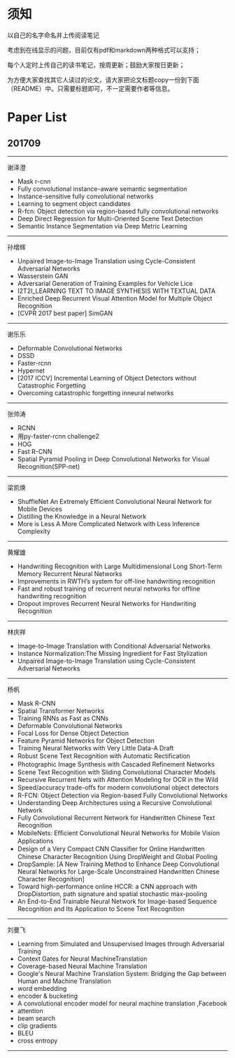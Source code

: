 # 须知

以自己的名字命名并上传阅读笔记

考虑到在线显示的问题，目前仅有pdf和markdown两种格式可以支持；

每个人定时上传自己的读书笔记，按周更新；鼓励大家按日更新；

为方便大家查找其它人读过的论文，请大家把论文标题copy一份到下面（README）中。只需要标题即可，不一定需要作者等信息。

# Paper List

## 201709

------

谢泽澄

- Mask r-cnn
- Fully convolutional instance-aware semantic segmentation
- Instance-sensitive fully convolutional networks
- Learning to segment object candidates
- R-fcn: Object detection via region-based fully convolutional networks
- Deep Direct Regression for Multi-Oriented Scene Text Detection
- Semantic Instance Segmentation via Deep Metric Learning


------

孙增辉

- Unpaired Image-to-Image Translation using Cycle-Consistent Adversarial Networks
- Wasserstein GAN
- Adversarial Generation of Training Examples for Vehicle Lice
- I2T2I_LEARNING TEXT TO IMAGE SYNTHESIS WITH TEXTUAL DATA
- Enriched Deep Recurrent Visual Attention Model for Multiple Object Recognition
- [CVPR 2017 best paper] SimGAN


------

谢乐乐

- Deformable Convolutional Networks
- DSSD
- Faster-rcnn
- Hypernet
- [2017 ICCV] Incremental Learning of Object Detectors without Catastrophic Forgetting
- Overcoming catastrophic forgetting inneural networks


------
张帅涛

- RCNN
- 用py-faster-rcnn challenge2
- HOG
- Fast R-CNN
- Spatial Pyramid Pooling in Deep Convolutional Networks for Visual Recognition(SPP-net) 


------
梁凯焕

- ShuffleNet An Extremely Efficient Convolutional Neural Network for Mobile Devices
- Distilling the Knowledge in a Neural Network
- More is Less A More Complicated Network with Less Inference Complexity


------
黄耀雄

- Handwriting Recognition with Large Multidimensional Long Short-Term Memory Recurrent Neural Networks
- Improvements in RWTH’s system for off-line handwriting recognition
- Fast and robust training of recurrent neural networks for offline handwriting recognition
- Dropout improves Recurrent Neural Networks for Handwriting Recognition

------
林庆祥

- Image-to-Image Translation with Conditional Adversarial Networks
- Instance Normalization:The Missing Ingredient for Fast Stylization
- Unpaired Image-to-Image Translation using Cycle-Consistent Adversarial Networks

------
杨帆

- Mask R-CNN
- Spatial Transformer Networks
- Training RNNs as Fast as CNNs
- Deformable Convolutional Networks
- Focal Loss for Dense Object Detection
- Feature Pyramid Networks for Object Detection
- Training Neural Networks with Very Little Data-A Draft
- Robust Scene Text Recognition with Automatic Rectiﬁcation
- Photographic Image Synthesis with Cascaded Reﬁnement Networks
- Scene Text Recognition with Sliding Convolutional Character Models
- Recursive Recurrent Nets with Attention Modeling for OCR in the Wild
- Speed/accuracy trade-oﬀs for modern convolutional object detectors
- R-FCN: Object Detection via Region-based Fully Convolutional Networks
- Understanding Deep Architectures using a Recursive Convolutional Network
- Fully Convolutional Recurrent Network for Handwritten Chinese Text Recognition
- MobileNets: Efﬁcient Convolutional Neural Networks for Mobile Vision Applications
- Design of a Very Compact CNN Classiﬁer for Online Handwritten Chinese Character Recognition Using DropWeight and Global Pooling
- DropSample: [A New Training Method to Enhance Deep Convolutional Neural Networks for Large-Scale Unconstrained Handwritten Chinese Character Recognition]
- Toward high-performance online HCCR: a CNN approach with DropDistortion, path signature and spatial stochastic max-pooling
- An End-to-End Trainable Neural Network for Image-based Sequence Recognition and Its Application to Scene Text Recognition

------

刘曼飞

- Learning from Simulated and Unsupervised Images through Adversarial Training
- Context Gates for Neural MachineTranslation
- Coverage-based Neural Machine Translation
- Google's Neural Machine Translation System: Bridging the Gap between Human and Machine Translation
- word embedding
- encoder & bucketing
- A convolutional encoder model for neural machine translation ,Facebook
- attention
- beam search
- clip gradients
- BLEU
- cross entropy

------


